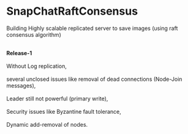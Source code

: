 SnapChatRaftConsensus
===================================
Building Highly scalable replicated server to save images (using raft consensus algorithm) <br></br>

**Release-1**<br></br>
Without Log replication, <br></br>
several unclosed issues like removal of dead connections (Node-Join messages),<br></br>
Leader still not powerful (primary write),<br></br>
Security issues like Byzantine fault tolerance,<br></br> 
Dynamic add-removal of nodes.
